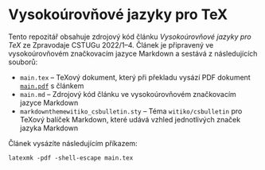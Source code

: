 # Vysokoúrovňové jazyky pro TeX

Tento repozitář obsahuje zdrojový kód článku *Vysokoúrovňové jazyky pro TeX* ze
Zpravodaje CSTUGu 2022/1–4. Článek je připravený ve vysokoúrovňovém značkovacím
jazyce Markdown a sestává z následujících souborů:

- `main.tex` – TeXový dokument, který při překladu vysází PDF dokument
  [`main.pdf`][1] s článkem
- `main.md` – Zdrojový kód článku ve vysokoúrovňovém značkovacím jazyce Markdown
- `markdownthemewitiko_csbulletin.sty` – Téma `witiko/csbulletin` pro TeXový
  balíček Markdown, které udává vzhled jednotlivých značek jazyka Markdown

 [1]: https://github.com/Witiko/high-level-languages-for-tex/releases/download/latest/main.pdf

Článek vysázíte následujícím příkazem:

``` tex
latexmk -pdf -shell-escape main.tex
```
